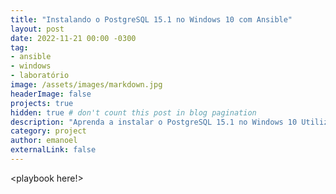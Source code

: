 ```yaml
---
title: "Instalando o PostgreSQL 15.1 no Windows 10 com Ansible"
layout: post
date: 2022-11-21 00:00 -0300
tag: 
- ansible
- windows
- laboratório
image: /assets/images/markdown.jpg
headerImage: false
projects: true
hidden: true # don't count this post in blog pagination
description: "Aprenda a instalar o PostgreSQL 15.1 no Windows 10 Utilizando o Ansible"
category: project
author: emanoel
externalLink: false
---
```




<playbook here!>


